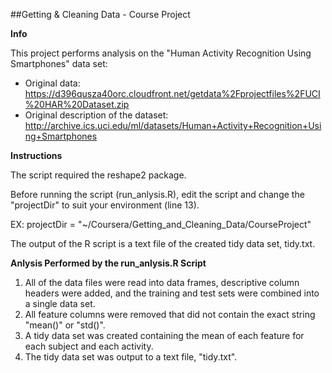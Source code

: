 ##Getting & Cleaning Data - Course Project

**Info**

This project performs analysis on the "Human Activity Recognition Using Smartphones" data set: 

* Original data: https://d396qusza40orc.cloudfront.net/getdata%2Fprojectfiles%2FUCI%20HAR%20Dataset.zip
* Original description of the dataset: http://archive.ics.uci.edu/ml/datasets/Human+Activity+Recognition+Using+Smartphones

**Instructions**

The script required the reshape2 package.

Before running the script (run_anlysis.R), edit the script and change the "projectDir" to suit your environment (line 13).

EX: projectDir = "~/Coursera/Getting_and_Cleaning_Data/CourseProject"

The output of the R script is a text file of the created tidy data set, tidy.txt.

**Anlysis Performed by the run_anlysis.R Script**

1. All of the data files were read into data frames, descriptive column headers were added, and the training and test sets were combined into a single data set.
2. All feature columns were removed that did not contain the exact string "mean()" or "std()".
4. A tidy data set was created containing the mean of each feature for each subject and each activity. 
5. The tidy data set was output to a text file, "tidy.txt".
